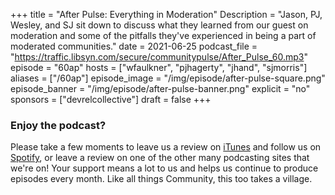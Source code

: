 +++
 title = "After Pulse: Everything in Moderation"
 Description = "Jason, PJ, Wesley, and SJ sit down to discuss what they learned from our guest on moderation and some of the pitfalls they've experienced in being a part of moderated communities."
 date = 2021-06-25
 podcast_file = "https://traffic.libsyn.com/secure/communitypulse/After_Pulse_60.mp3"
 episode = "60ap"
hosts = ["wfaulkner", "pjhagerty", "jhand", "sjmorris"]
 aliases = ["/60ap"]
 episode_image = "/img/episode/after-pulse-square.png"
 episode_banner = "/img/episode/after-pulse-banner.png"
 explicit = "no"
 sponsors = ["devrelcollective"]
 draft = false
+++
 ### Enjoy the podcast?
 Please take a few moments to leave us a review on [iTunes](https://itunes.apple.com/us/podcast/community-pulse/id1218368182?mt=2) and follow us on [Spotify](https://open.spotify.com/show/3I7g5WfMSgpWu38zZMjet?si=565TMb81SaWwrJYbAIeOxQ), or leave a review on one of the other many podcasting sites that we're on! Your support means a lot to us and helps us continue to produce episodes every month. Like all things Community, this too takes a village.